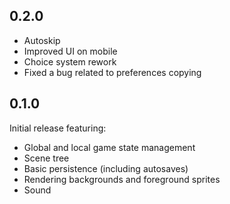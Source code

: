 ## 0.2.0
* Autoskip
* Improved UI on mobile
* Choice system rework
* Fixed a bug related to preferences copying

## 0.1.0
Initial release featuring:
* Global and local game state management
* Scene tree
* Basic persistence (including autosaves)
* Rendering backgrounds and foreground sprites
* Sound